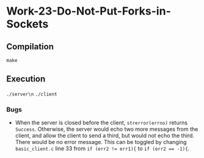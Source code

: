 # Work-23-Do-Not-Put-Forks-in-Sockets

## Compilation
`make`

## Execution
`./server\n`
`./client`

### Bugs
- When the server is closed before the client, `strerror(errno)` returns `Success`. Otherwise, the server would echo two more messages from the client, and allow the client to send a third, but would not echo the third. There would be no error message. This can be toggled by changing `basic_client.c` line 33 from `if (err2 != err1){` to `if (err2 == -1){`.
